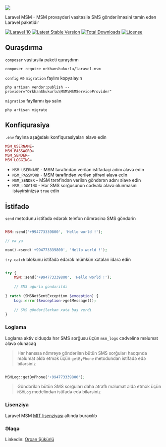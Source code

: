 <img src="https://banners.beyondco.de/Laravel%20MSM.png?theme=light&packageManager=composer+require&packageName=orkhanshukurlu%2Flaravel-msm&pattern=brickWall&style=style_1&description=Send+SMS+with+MSM&md=1&showWatermark=0&fontSize=100px&images=https%3A%2F%2Flaravel.com%2Fimg%2Flogomark.min.svg">

Laravel MSM - MSM provayderi vasitəsilə SMS göndərilməsini təmin edən Laravel paketidir

[![Laravel 10](https://img.shields.io/badge/Laravel-10-red.svg)](http://laravel.com)
[![Latest Stable Version](https://img.shields.io/packagist/v/orkhanshukurlu/laravel-msm.svg)](https://packagist.org/packages/orkhanshukurlu/laravel-msm)
[![Total Downloads](https://poser.pugx.org/orkhanshukurlu/laravel-msm/downloads.png)](https://packagist.org/packages/orkhanshukurlu/laravel-msm)
[![License](http://poser.pugx.org/orkhanshukurlu/laravel-msm/license)](https://packagist.org/packages/orkhanshukurlu/laravel-msm)


## Quraşdırma

`composer` vasitəsilə paketi quraşdırın

    composer require orkhanshukurlu/laravel-msm

`config` və `migration` faylını kopyalayın

    php artisan vendor:publish --provider="OrkhanShukurlu\MSM\MSMServiceProvider"

`migration` fayllarını işə salın

    php artisan migrate

## Konfiqurasiya

`.env` faylına aşağıdakı konfiqurasiyaları əlavə edin

```php
MSM_USERNAME=
MSM_PASSWORD=
MSM_SENDER=
MSM_LOGGING=
```

- `MSM_USERNAME` - MSM tərəfindən verilən istifadəçi adını əlavə edin
- `MSM_PASSWORD` - MSM tərəfindən verilən şifrəni əlavə edin
- `MSM_SENDER` - MSM tərəfindən verilən göndərən adını əlavə edin
- `MSM_LOGGING` - Hər SMS sorğusunun cədvələ əlavə olunmasını istəyirsinizsə `true` edin

## İstifadə

`send` metodunu istifadə edərək telefon nömrəsinə SMS göndərin

```php

MSM::send('+994773339800', 'Hello world !');

// və ya

msm()->send('+994773339800', 'Hello world !');

```

`try-catch` blokunu istifadə edərək mümkün xətaları idarə edin

```php

try {
    MSM::send('+994773339800', 'Hello world !');
    
    // SMS uğurla göndərildi
    
} catch (SMSNotSentException $exception) {    
    Log::error($exception->getMessage());
    
    // SMS göndərilərkən xəta baş verdi
}

```
### Loglama

Loglama aktiv olduqda hər SMS sorğusu üçün `msm_logs` cədvəlinə məlumat əlavə olunacaq

> Hər hansısa nömrəyə göndərilən bütün SMS sorğuları haqqında məlumat əldə etmək üçün `getByPhone` metodundan istifadə edə bilərsiniz

```php

MSMLog::getByPhone('+994773339800');

```

> Göndərilən bütün SMS sorğuları daha ətraflı məlumat əldə etmək üçün `MSMLog` modelindən istifadə edə bilərsiniz

### Lisenziya

Laravel MSM [MIT lisenziyası](https://github.com/orkhanshukurlu/laravel-msm/blob/master/LICENSE.md) altında buraxılıb

### Əlaqə

Linkedin: [Orxan Şükürlü](https://www.linkedin.com/in/orkhansh/)

